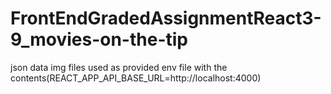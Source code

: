 # FrontEndGradedAssignmentReact3-9_movies-on-the-tip
json data
img files used as provided
env file with the contents(REACT_APP_API_BASE_URL=http://localhost:4000)
